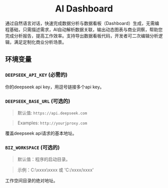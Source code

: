 <h1 align="center">AI Dashboard</h1>

通过自然语言对话，快速完成数据分析与数据看板（Dashboard）生成，无需编程基础，只需描述需求，AI自动解析数据关联，输出动态图表与商业洞察，帮助您完成分析报告，提高工作效率。支持导出数据看板代码，开发者可二次编辑分析逻辑，满足定制化商业分析场景。

## 环境变量

### `DEEPSEEK_API_KEY`  (必需的)
你的deepseek api key，用逗号链接多个api key。

### `DEEPSEEK_BASE_URL` (可选的)

> 默认值: `https://api.deepseek.com`

> Examples: `http://yourjproxy.com`

覆盖deepseek api请求的基本地址。

### `BIZ_WORKSPACE` (可选的)

> 默认值：程序的启动目录。

> 示例：C:\\xxxx\\xxxx 或 'C:/xxxx/xxxx'

工作空间目录的绝对地址。